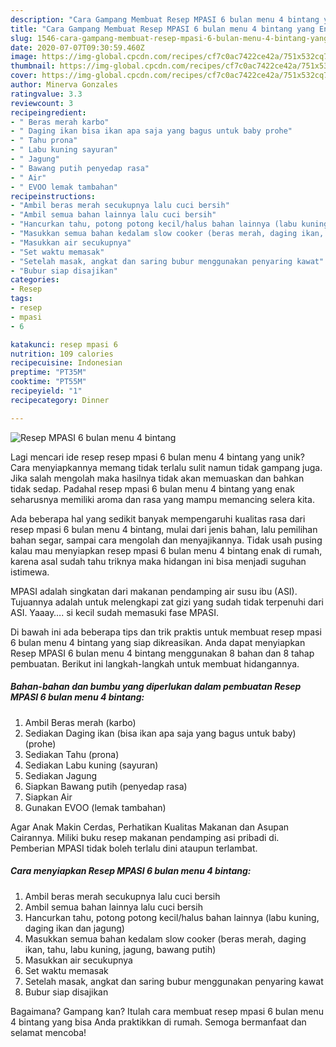 ```yaml
---
description: "Cara Gampang Membuat Resep MPASI 6 bulan menu 4 bintang yang Enak Banget"
title: "Cara Gampang Membuat Resep MPASI 6 bulan menu 4 bintang yang Enak Banget"
slug: 1546-cara-gampang-membuat-resep-mpasi-6-bulan-menu-4-bintang-yang-enak-banget
date: 2020-07-07T09:30:59.460Z
image: https://img-global.cpcdn.com/recipes/cf7c0ac7422ce42a/751x532cq70/resep-mpasi-6-bulan-menu-4-bintang-foto-resep-utama.jpg
thumbnail: https://img-global.cpcdn.com/recipes/cf7c0ac7422ce42a/751x532cq70/resep-mpasi-6-bulan-menu-4-bintang-foto-resep-utama.jpg
cover: https://img-global.cpcdn.com/recipes/cf7c0ac7422ce42a/751x532cq70/resep-mpasi-6-bulan-menu-4-bintang-foto-resep-utama.jpg
author: Minerva Gonzales
ratingvalue: 3.3
reviewcount: 3
recipeingredient:
- " Beras merah karbo"
- " Daging ikan bisa ikan apa saja yang bagus untuk baby prohe"
- " Tahu prona"
- " Labu kuning sayuran"
- " Jagung"
- " Bawang putih penyedap rasa"
- " Air"
- " EVOO lemak tambahan"
recipeinstructions:
- "Ambil beras merah secukupnya lalu cuci bersih"
- "Ambil semua bahan lainnya lalu cuci bersih"
- "Hancurkan tahu, potong potong kecil/halus bahan lainnya (labu kuning, daging ikan dan jagung)"
- "Masukkan semua bahan kedalam slow cooker (beras merah, daging ikan, tahu, labu kuning, jagung, bawang putih)"
- "Masukkan air secukupnya"
- "Set waktu memasak"
- "Setelah masak, angkat dan saring bubur menggunakan penyaring kawat"
- "Bubur siap disajikan"
categories:
- Resep
tags:
- resep
- mpasi
- 6

katakunci: resep mpasi 6 
nutrition: 109 calories
recipecuisine: Indonesian
preptime: "PT35M"
cooktime: "PT55M"
recipeyield: "1"
recipecategory: Dinner

---
```



![Resep MPASI 6 bulan menu 4 bintang](https://img-global.cpcdn.com/recipes/cf7c0ac7422ce42a/751x532cq70/resep-mpasi-6-bulan-menu-4-bintang-foto-resep-utama.jpg)

Lagi mencari ide resep resep mpasi 6 bulan menu 4 bintang yang unik? Cara menyiapkannya memang tidak terlalu sulit namun tidak gampang juga. Jika salah mengolah maka hasilnya tidak akan memuaskan dan bahkan tidak sedap. Padahal resep mpasi 6 bulan menu 4 bintang yang enak seharusnya memiliki aroma dan rasa yang mampu memancing selera kita.

Ada beberapa hal yang sedikit banyak mempengaruhi kualitas rasa dari resep mpasi 6 bulan menu 4 bintang, mulai dari jenis bahan, lalu pemilihan bahan segar, sampai cara mengolah dan menyajikannya. Tidak usah pusing kalau mau menyiapkan resep mpasi 6 bulan menu 4 bintang enak di rumah, karena asal sudah tahu triknya maka hidangan ini bisa menjadi suguhan istimewa.

MPASI adalah singkatan dari makanan pendamping air susu ibu (ASI). Tujuannya adalah untuk melengkapi zat gizi yang sudah tidak terpenuhi dari ASI. Yaaay…. si kecil sudah memasuki fase MPASI.


Di bawah ini ada beberapa tips dan trik praktis untuk membuat resep mpasi 6 bulan menu 4 bintang yang siap dikreasikan. Anda dapat menyiapkan Resep MPASI 6 bulan menu 4 bintang menggunakan 8 bahan dan 8 tahap pembuatan. Berikut ini langkah-langkah untuk membuat hidangannya.

<!--inarticleads1-->

##### Bahan-bahan dan bumbu yang diperlukan dalam pembuatan Resep MPASI 6 bulan menu 4 bintang:

1. Ambil  Beras merah (karbo)
1. Sediakan  Daging ikan (bisa ikan apa saja yang bagus untuk baby) (prohe)
1. Sediakan  Tahu (prona)
1. Sediakan  Labu kuning (sayuran)
1. Sediakan  Jagung
1. Siapkan  Bawang putih (penyedap rasa)
1. Siapkan  Air
1. Gunakan  EVOO (lemak tambahan)


Agar Anak Makin Cerdas, Perhatikan Kualitas Makanan dan Asupan Cairannya. Miliki buku resep makanan pendamping asi pribadi di. Pemberian MPASI tidak boleh terlalu dini ataupun terlambat. 

<!--inarticleads2-->

##### Cara menyiapkan Resep MPASI 6 bulan menu 4 bintang:

1. Ambil beras merah secukupnya lalu cuci bersih
1. Ambil semua bahan lainnya lalu cuci bersih
1. Hancurkan tahu, potong potong kecil/halus bahan lainnya (labu kuning, daging ikan dan jagung)
1. Masukkan semua bahan kedalam slow cooker (beras merah, daging ikan, tahu, labu kuning, jagung, bawang putih)
1. Masukkan air secukupnya
1. Set waktu memasak
1. Setelah masak, angkat dan saring bubur menggunakan penyaring kawat
1. Bubur siap disajikan




Bagaimana? Gampang kan? Itulah cara membuat resep mpasi 6 bulan menu 4 bintang yang bisa Anda praktikkan di rumah. Semoga bermanfaat dan selamat mencoba!

